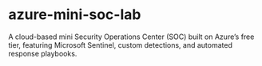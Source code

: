 # azure-mini-soc-lab
A cloud-based mini Security Operations Center (SOC) built on Azure’s free tier, featuring Microsoft Sentinel, custom detections, and automated response playbooks.

